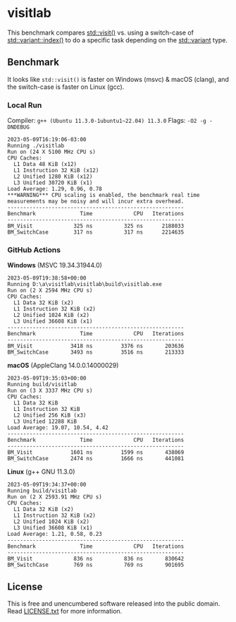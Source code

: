 # visitlab

This benchmark compares [std::visit()](https://en.cppreference.com/w/cpp/utility/variant/visit)
vs. using a switch-case of [std::variant::index()](https://en.cppreference.com/w/cpp/utility/variant/index)
to do a specific task depending on the [std::variant](https://en.cppreference.com/w/cpp/utility/variant) type.

## Benchmark

It looks like `std::visit()` is faster on Windows (msvc) & macOS
(clang), and the switch-case is faster on Linux (gcc).

### Local Run

Compiler: `g++ (Ubuntu 11.3.0-1ubuntu1~22.04) 11.3.0`
Flags: `-O2 -g -DNDEBUG`

```
2023-05-09T16:19:06-03:00
Running ./visitlab
Run on (24 X 5100 MHz CPU s)
CPU Caches:
  L1 Data 48 KiB (x12)
  L1 Instruction 32 KiB (x12)
  L2 Unified 1280 KiB (x12)
  L3 Unified 30720 KiB (x1)
Load Average: 1.29, 0.96, 0.78
***WARNING*** CPU scaling is enabled, the benchmark real time measurements may be noisy and will incur extra overhead.
--------------------------------------------------------
Benchmark              Time             CPU   Iterations
--------------------------------------------------------
BM_Visit             325 ns          325 ns      2188033
BM_SwitchCase        317 ns          317 ns      2214635
```

### GitHub Actions

**Windows** (MSVC 19.34.31944.0)

```
2023-05-09T19:38:58+00:00
Running D:\a\visitlab\visitlab\build\visitlab.exe
Run on (2 X 2594 MHz CPU s)
CPU Caches:
  L1 Data 32 KiB (x2)
  L1 Instruction 32 KiB (x2)
  L2 Unified 1024 KiB (x2)
  L3 Unified 36608 KiB (x1)
--------------------------------------------------------
Benchmark              Time             CPU   Iterations
--------------------------------------------------------
BM_Visit            3418 ns         3376 ns       203636
BM_SwitchCase       3493 ns         3516 ns       213333
```

**macOS** (AppleClang 14.0.0.14000029)

```
2023-05-09T19:35:03+00:00
Running build/visitlab
Run on (3 X 3337 MHz CPU s)
CPU Caches:
  L1 Data 32 KiB
  L1 Instruction 32 KiB
  L2 Unified 256 KiB (x3)
  L3 Unified 12288 KiB
Load Average: 19.07, 10.54, 4.42
--------------------------------------------------------
Benchmark              Time             CPU   Iterations
--------------------------------------------------------
BM_Visit            1601 ns         1599 ns       438069
BM_SwitchCase       2474 ns         1666 ns       441081
```

**Linux** (g++ GNU 11.3.0)

```
2023-05-09T19:34:37+00:00
Running build/visitlab
Run on (2 X 2593.91 MHz CPU s)
CPU Caches:
  L1 Data 32 KiB (x2)
  L1 Instruction 32 KiB (x2)
  L2 Unified 1024 KiB (x2)
  L3 Unified 36608 KiB (x1)
Load Average: 1.21, 0.58, 0.23
--------------------------------------------------------
Benchmark              Time             CPU   Iterations
--------------------------------------------------------
BM_Visit             836 ns          836 ns       830642
BM_SwitchCase        769 ns          769 ns       901695
```

## License

This is free and unencumbered software released into the public
domain. Read [LICENSE.txt](LICENSE.txt) for more information.
